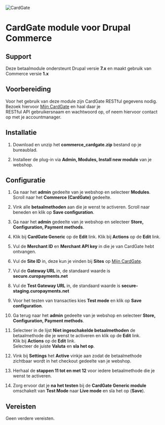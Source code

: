 ![CardGate](https://cdn.curopayments.net/thumb/200/logos/cardgate.png)

# CardGate module voor Drupal Commerce

## Support

Deze betaalmodule ondersteunt Drupal versie **7.x** en maakt gebruik van Commerce versie **1.x**

## Voorbereiding

Voor het gebruik van deze module zijn CardGate RESTful gegevens nodig.
Bezoek hiervoor [Mijn CardGate](https://my.cardgate.com/) en haal daar je  
RESTful API gebruikersnaam en wachtwoord op, of neem hiervoor contact op met je accountmanager.

## Installatie

1. Download en unzip het **commerce_cardgate.zip** bestand op je bureaublad.

2. Installeer de plug-in via **Admin, Modules, Install new module** van je webshop.


## Configuratie

1. Ga naar het **admin** gedeelte van je webshop en selecteer **Modules**.
   Scroll naar het **Commerce (CardGate)** gedeelte.

2. Vink alle **betaalmethoden** aan die je wenst te activeren.
   Scroll naar beneden en klik op **Save configuration**.

3. Ga naar het **admin** gedeelte van je webshop en selecteer **Store, Configuration, Payment methods**.

4. Klik bij **CardGate Generic** op de **Edit** link.
   Klik bij **Actions** op de **Edit** link.
   
5. Vul de **Merchant ID** en **Merchant API key** in die je van CardGate hebt ontvangen.

6. Vul de **Site ID** in, deze kun je vinden bij **Sites** op [Mijn CardGate](https://my.cardgate.com/).

7. Vul de **Gateway URL** in, de standaard waarde is **secure.curopayments.net**

8. Vul de **Test Gateway URL** in, de standaard waarde is **secure-staging.curopayments.net**

9. Voor het testen van transacties kies **Test mode** en klik op **Save configuration**.

10. Ga terug naar het **admin** gedeelte van je webshop en selecteer **Store, Configuration, Payment methods**.

11. Selecteer in de lijst **Niet ingeschakelde betaalmethoden** de betaalmethode die je wenst te activeren en klik op de **Edit** link.  
    Klik bij **Actions** op de **Edit** link.   
    Selecteer de juiste **Valuta** en **sla het op**.  
    
12. Vink bij **Settings** het **Active** vinkje aan zodat de betaalmethode zichtbaar wordt in het checkout gedeelte van je webshop.

13. Herhaal de **stappen 11 tot en met 12** voor iedere betaalmethode die je wenst te activeren.

14. Zorg ervoor dat je **na het testen** bij de **CardGate Generic module** omschakelt van **Test Mode** naar **Live mode** en sla het op (**Save**).

## Vereisten

Geen verdere vereisten.
